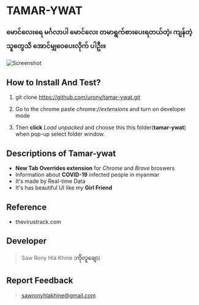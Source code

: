 # TAMAR-YWAT
###  မောင်လေးရေ မင်္ဂလာပါ မောင်လေး တမာရွက်စားပေးရတယ်တဲ့၊ ကျန်တဲ့သူတွေသိ အောင်မျှ‌ဝေပေးလိုက် ပါဦး။

![Screenshot](https://raw.githubusercontent.com/urony/tamar-ywat/master/Tamarywat.png)

## How to Install And Test?

1. git clone https://github.com/urony/tamar-ywat.git
>
2. Go to the chrome paste *chrome://extensions* and turn on developer mode
>
3. Then **click** *Load unpacked* and choose this this folder(**tamar-ywat**) when pop-up select folder window.

## Descriptions of Tamar-ywat

- **New Tab Overrides extension** for *Chrome* and *Brave* broswers
- Information about **COVID-19** infected people in myanmar
- It's made by Real-time Data
- It's has beautiful UI like my **Girl Friend**

## Reference

- thevirustrack.com

## Developer
> Saw Rony Hla Khine (**ကိုလူချော**)

## Report Feedback
> sawronyhlakhine@gmail.com